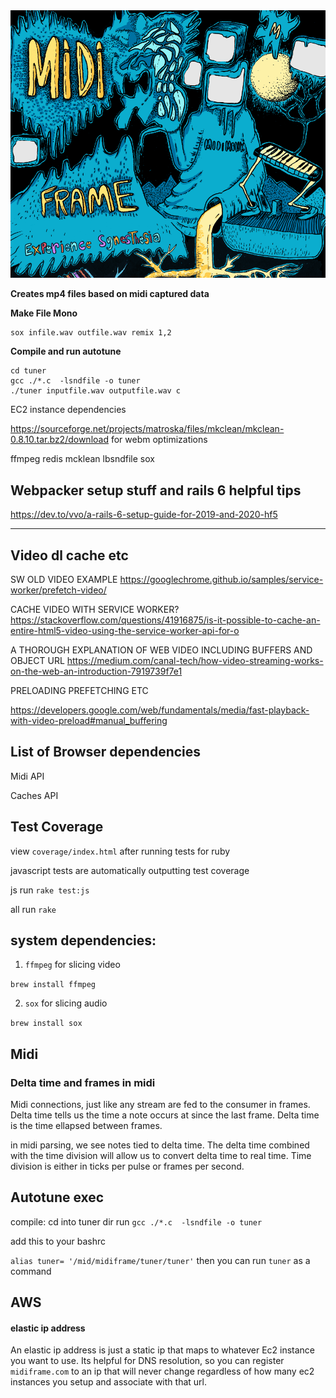 <img src="./midiframe.png" width="800"/>

**Creates mp4 files based on midi captured data**


**Make File Mono** 
```
sox infile.wav outfile.wav remix 1,2
```


**Compile and run autotune** 
```
cd tuner 
gcc ./*.c  -lsndfile -o tuner 
./tuner inputfile.wav outputfile.wav c
```


EC2 instance dependencies 

https://sourceforge.net/projects/matroska/files/mkclean/mkclean-0.8.10.tar.bz2/download for webm optimizations 
  
ffmpeg 
redis
mcklean
lbsndfile 
sox 



## Webpacker setup stuff and rails 6 helpful tips 

https://dev.to/vvo/a-rails-6-setup-guide-for-2019-and-2020-hf5

--------

## Video dl cache etc 

SW OLD VIDEO EXAMPLE
https://googlechrome.github.io/samples/service-worker/prefetch-video/

CACHE VIDEO WITH SERVICE WORKER? 
https://stackoverflow.com/questions/41916875/is-it-possible-to-cache-an-entire-html5-video-using-the-service-worker-api-for-o

A THOROUGH EXPLANATION OF WEB VIDEO INCLUDING BUFFERS AND OBJECT URL 
https://medium.com/canal-tech/how-video-streaming-works-on-the-web-an-introduction-7919739f7e1

PRELOADING PREFETCHING ETC 

https://developers.google.com/web/fundamentals/media/fast-playback-with-video-preload#manual_buffering


## List of Browser dependencies

Midi API 

Caches API 

## Test Coverage 

view `coverage/index.html` after running tests for ruby

javascript tests are automatically outputting test coverage 

js run 
`rake test:js`

all run 
`rake`


## system dependencies:

1. `ffmpeg` for slicing video 

`brew install ffmpeg`

2. `sox` for slicing audio 

`brew install sox`


## Midi 

### Delta time and frames in midi 

Midi connections, just like any stream are fed to the consumer in frames. Delta time tells us the time a note occurs at since the last frame. Delta time is the time ellapsed between frames. 

in midi parsing, we see notes tied to delta time. The delta time combined with the time division will allow us to convert delta time to real time. Time division is either in ticks per pulse or frames per second.

## Autotune exec

compile: 
cd into tuner dir 
run 
`gcc ./*.c  -lsndfile -o tuner`

add this to your bashrc

`alias tuner= '/mid/midiframe/tuner/tuner'`
then you can run `tuner` as a command 


## AWS 

#### elastic ip address 
An elastic ip address is just a static ip that maps to whatever Ec2 instance you want to use. 
Its helpful for DNS resolution, so you can register `midiframe.com` to an ip that will never change regardless of how many ec2 instances you setup and associate with that url. 


